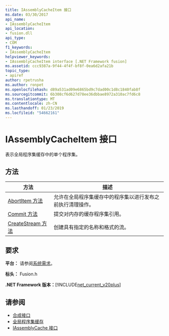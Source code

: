 ```yaml
---
title: IAssemblyCacheItem 接口
ms.date: 03/30/2017
api_name:
- IAssemblyCacheItem
api_location:
- fusion.dll
api_type:
- COM
f1_keywords:
- IAssemblyCacheItem
helpviewer_keywords:
- IAssemblyCacheItem interface [.NET Framework fusion]
ms.assetid: ccc9387a-9f44-4f4f-bf8f-0ea6d2afa21b
topic_type:
- apiref
author: rpetrusha
ms.author: ronpet
ms.openlocfilehash: d89a531ad09e6865bd9c7dad00c1d8c1840fab8f
ms.sourcegitcommit: 6b308cf6d627d78ee36dbbae8972a310ac7fd6c8
ms.translationtype: MT
ms.contentlocale: zh-CN
ms.lasthandoff: 01/23/2019
ms.locfileid: "54662161"
---
```

# <a name="iassemblycacheitem-interface"></a>IAssemblyCacheItem 接口
表示全局程序集缓存中的单个程序集。  
  
## <a name="methods"></a>方法  
  
|方法|描述|  
|------------|-----------------|  
|[AbortItem 方法](../../../../docs/framework/unmanaged-api/fusion/iassemblycacheitem-abortitem-method.md)|允许在全局程序集缓存中的程序集以进行发布之前执行清理操作。|  
|[Commit 方法](../../../../docs/framework/unmanaged-api/fusion/iassemblycacheitem-commit-method.md)|提交对内存的缓存程序集引用。|  
|[CreateStream 方法](../../../../docs/framework/unmanaged-api/fusion/iassemblycacheitem-createstream-method.md)|创建具有指定的名称和格式的流。|  
  
## <a name="requirements"></a>要求  
 **平台：** 请参阅[系统需求](../../../../docs/framework/get-started/system-requirements.md)。  
  
 **标头：** Fusion.h  
  
 **.NET Framework 版本：**[!INCLUDE[net_current_v20plus](../../../../includes/net-current-v20plus-md.md)]  
  
## <a name="see-also"></a>请参阅
- [合成接口](../../../../docs/framework/unmanaged-api/fusion/fusion-interfaces.md)
- [全局程序集缓存](../../../../docs/framework/app-domains/gac.md)
- [IAssemblyCache 接口](../../../../docs/framework/unmanaged-api/fusion/iassemblycache-interface.md)
